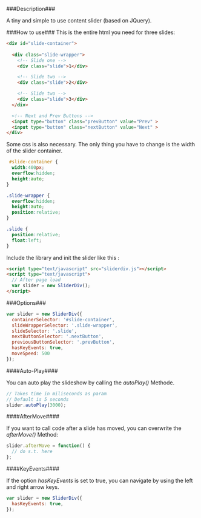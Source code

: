 ###Description###

A tiny and simple to use content slider (based on JQuery).

###How to use###
This is the entire html you need for three slides:

```html
<div id="slide-container">
    
  <div class="slide-wrapper">
    <!-- Slide one -->
    <div class="slide">1</div>

    <!-- Slide two -->
    <div class="slide">2</div>

    <!-- Slide two -->
    <div class="slide">3</div>
  </div>

  <!-- Next and Prev Buttons -->
  <input type="button" class="prevButton" value="Prev" >
  <input type="button" class="nextButton" value="Next" >
</div>
```

Some css is also necessary. The only thing you have to change is the width of the slider container.
```css
 #slide-container {
  width:400px;
  overflow:hidden;
  height:auto;
}

.slide-wrapper {
  overflow:hidden;
  height:auto;
  position:relative;
}

.slide {
  position:relative;
  float:left;      
}
```

Include the library and init the slider like this
:
```html
<script type="text/javascript" src="sliderdiv.js"></script>
<script type="text/javascript">
  // After page load
  var slider = new SliderDiv();
</script>
```

###Options###

```javascript
var slider = new SliderDiv({
  containerSelector: '#slide-container',
  slideWrapperSelector: '.slide-wrapper',
  slideSelector: '.slide',
  nextButtonSelector: '.nextButton',
  previousButtonSelector: '.prevButton',
  hasKeyEvents: true,
  moveSpeed: 500
});
```

####Auto-Play####

You can auto play the slideshow by calling the *autoPlay()* Methode.

```javascript
// Takes time in miliseconds as param
// Default is 5 seconds
slider.autoPlay(3000);
```

####AfterMove####

If you want to call code after a slide has moved, you can overwrite the *afterMove()* Method:

```javascript
slider.afterMove = function() {
  // do s.t. here
};
```


####KeyEvents####

If the option *hasKeyEvents* is set to true, you can navigate by using the left and right arrow keys.

```javascript
var slider = new SliderDiv({
  hasKeyEvents: true,
});
```